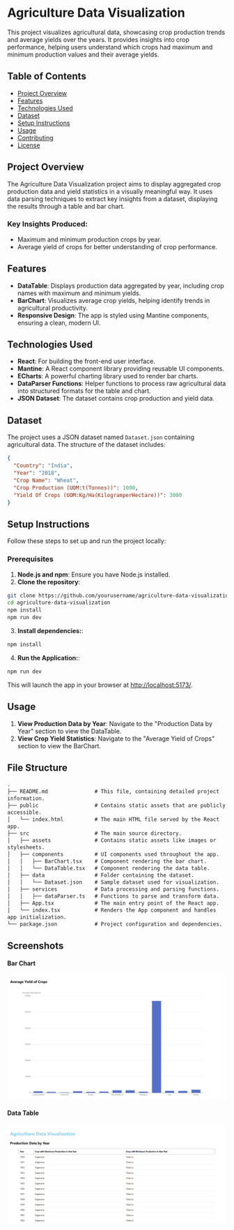 # Agriculture Data Visualization

This project visualizes agricultural data, showcasing crop production trends and average yields over the years. It provides insights into crop performance, helping users understand which crops had maximum and minimum production values and their average yields.

## Table of Contents

- [Project Overview](#project-overview)
- [Features](#features)
- [Technologies Used](#technologies-used)
- [Dataset](#dataset)
- [Setup Instructions](#setup-instructions)
- [Usage](#usage)
- [Contributing](#contributing)
- [License](#license)

## Project Overview

The Agriculture Data Visualization project aims to display aggregated crop production data and yield statistics in a visually meaningful way. It uses data parsing techniques to extract key insights from a dataset, displaying the results through a table and bar chart.

### Key Insights Produced:

- Maximum and minimum production crops by year.
- Average yield of crops for better understanding of crop performance.

## Features

- **DataTable**: Displays production data aggregated by year, including crop names with maximum and minimum yields.
- **BarChart**: Visualizes average crop yields, helping identify trends in agricultural productivity.
- **Responsive Design**: The app is styled using Mantine components, ensuring a clean, modern UI.

## Technologies Used

- **React**: For building the front-end user interface.
- **Mantine**: A React component library providing reusable UI components.
- **ECharts**: A powerful charting library used to render bar charts.
- **DataParser Functions**: Helper functions to process raw agricultural data into structured formats for the table and chart.
- **JSON Dataset**: The dataset contains crop production and yield data.

## Dataset

The project uses a JSON dataset named `Dataset.json` containing agricultural data. The structure of the dataset includes:

```json
{
  "Country": "India",
  "Year": "2018",
  "Crop Name": "Wheat",
  "Crop Production (UOM:t(Tonnes))": 1000,
  "Yield Of Crops (UOM:Kg/Ha(KilogramperHectare))": 3000
}
```


## Setup Instructions

Follow these steps to set up and run the project locally:

### Prerequisites

1. **Node.js and npm**: Ensure you have Node.js installed.
2. **Clone the repository**:

```bash
git clone https://github.com/yourusername/agriculture-data-visualization.git
cd agriculture-data-visualization
npm install
npm run dev  
```

3. **Install dependencies:**:

```bash
npm install
```
4. **Run the Application:**:

```bash
npm run dev  
```
This will launch the app in your browser at [http://localhost:5173/](http://localhost:5173/).


## Usage

1. **View Production Data by Year**: Navigate to the "Production Data by Year" section to view the DataTable.
2. **View Crop Yield Statistics**: Navigate to the "Average Yield of Crops" section to view the BarChart.

## File Structure
```
.
├── README.md               # This file, containing detailed project information.
├── public                  # Contains static assets that are publicly accessible.
│   └── index.html          # The main HTML file served by the React app.
├── src                     # The main source directory.
│   ├── assets              # Contains static assets like images or stylesheets.
│   ├── components          # UI components used throughout the app.
│   │   ├── BarChart.tsx    # Component rendering the bar chart.
│   │   └── DataTable.tsx   # Component rendering the data table.
│   ├── data                # Folder containing the dataset.
│   │   └── Dataset.json    # Sample dataset used for visualization.
│   ├── services            # Data processing and parsing functions.
│   │   ├── dataParser.ts   # Functions to parse and transform data.
│   ├── App.tsx             # The main entry point of the React app.
│   └── index.tsx           # Renders the App component and handles app initialization.
└── package.json            # Project configuration and dependencies.

```

## Screenshots

#### Bar Chart
![Bar Chart](./public/images/bar-chart-screenshot.png)

#### Data Table
![Data Table](./public/images/data-table-screenshot.png)

